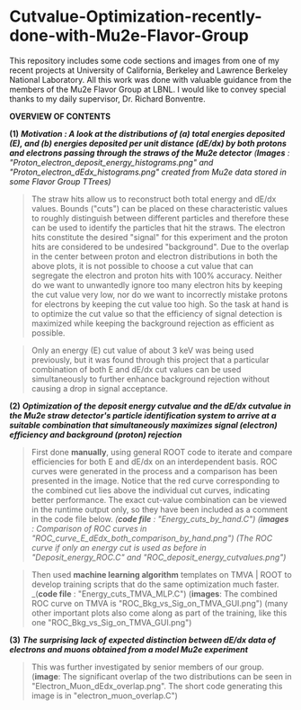 # Cutvalue-Optimization-recently-done-with-Mu2e-Flavor-Group

This repository includes some code sections and images from one of my recent projects at University of California, Berkeley and Lawrence Berkeley National Laboratory. All this work was done with valuable guidance from the members of the Mu2e Flavor Group at LBNL. I would like to convey special thanks to my daily supervisor, Dr. Richard Bonventre.

**OVERVIEW OF CONTENTS**

**(1)** **_Motivation : A look at the distributions of (a) total energies deposited (E), and (b) energies deposited per unit distance (dE/dx) by both protons and electrons passing through the straws of the Mu2e detector_**
_(**Images** : "Proton_electron_deposit_energy_histograms.png" and "Proton_electron_dEdx_histograms.png" created from Mu2e data stored in some Flavor Group TTrees)_

  > The straw hits allow us to reconstruct both total energy and dE/dx values. Bounds ("cuts") can be placed on these characteristic values to roughly distinguish between different particles and therefore these can be used to identify the particles that hit the straws. The electron hits constitute the desired "signal" for this experiment and the proton hits are considered to be undesired "background". Due to the overlap in the center between proton and electron distributions in both the above plots, it is not possible to choose a cut value that can segregate the electron and proton hits with 100% accuracy. 
Neither do we want to unwantedly ignore too many electron hits by keeping the cut value very low, nor do we want to incorrectly mistake protons for electrons by keeping the cut value too high. So the task at hand is to optimize the cut value so that the efficiency of signal detection is maximized while keeping the background rejection as efficient as possible.

  > Only an energy (E) cut value of about 3 keV was being used previously, but it was found through this project that a particular combination of both E and dE/dx cut values can be used simultaneously to further enhance background rejection without causing a drop in signal acceptance. 

**(2)** **_Optimization of the deposit energy cutvalue and the dE/dx cutvalue in the Mu2e straw detector's particle identification system to arrive at a suitable combination that simultaneously maximizes signal (electron) efficiency and background (proton) rejection_**

  > First done **manually**, using general ROOT code to iterate and compare efficiencies for both E and dE/dx on an interdependent basis. ROC curves were generated in the process and a comparison has been presented in the image. Notice that the red curve corresponding to the combined cut lies above the individual cut curves, indicating better performance. The exact cut-value combination can be viewed in the runtime output only, so they have been included as a comment in the code file below.
  _(**code file** : "Energy_cuts_by_hand.C") (**images** : Comparison of ROC curves in "ROC_curve_E_dEdx_both_comparison_by_hand.png") (The ROC curve if only an energy cut is used as before in "Deposit_energy_ROC.C" and "ROC_deposit_energy_cutvalues.png")_
  
  > Then used **machine learning algorithm** templates on TMVA | ROOT to develop training scripts that do the same optimization much faster. 
  _(**code file** : "Energy_cuts_TMVA_MLP.C") (**images**: The combined ROC curve on TMVA is "ROC_Bkg_vs_Sig_on_TMVA_GUI.png")
  (many other important plots also come along as part of the training, like this one "ROC_Bkg_vs_Sig_on_TMVA_GUI.png")
  
**(3)** **_The surprising lack of expected distinction between dE/dx data of electrons and muons obtained from a model Mu2e experiment_** 
  > This was further investigated by senior members of our group. (**image**: The significant overlap of the two distributions can be seen in "Electron_Muon_dEdx_overlap.png". The short code generating this image is in "electron_muon_overlap.C")
